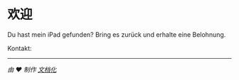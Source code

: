 # 欢迎

Du hast mein iPad gefunden? Bring es zurück und erhalte eine Belohnung.

Kontakt: <EMAIL>

* * *

_由 ❤️ 制作 [文档化](https://docsify.js.org/)_
